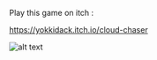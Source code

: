 
Play this game on itch :

https://yokkidack.itch.io/cloud-chaser

![alt text](https://itch.io/embed/575583?bg_color=6bb8e2&amp;fg_color=ffffff&amp;link_color=635bfa "text")
